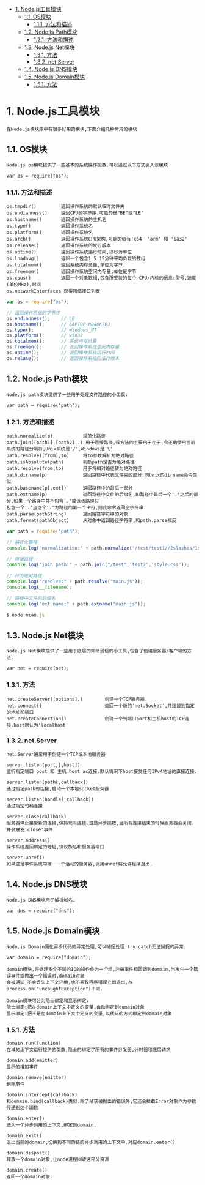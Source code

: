 <!-- TOC -->

- [1. Node.js工具模块](#1-nodejs工具模块)
    - [1.1. OS模块](#11-os模块)
        - [1.1.1. 方法和描述](#111-方法和描述)
    - [1.2. Node.js Path模块](#12-nodejs-path模块)
        - [1.2.1. 方法和描述](#121-方法和描述)
    - [1.3. Node.js Net模块](#13-nodejs-net模块)
        - [1.3.1. 方法](#131-方法)
        - [1.3.2. net.Server](#132-netserver)
    - [1.4. Node.js DNS模块](#14-nodejs-dns模块)
    - [1.5. Node.js Domain模块](#15-nodejs-domain模块)
        - [1.5.1. 方法](#151-方法)

<!-- /TOC -->

# 1. Node.js工具模块

    在Node.js模块库中有很多好用的模块,下面介绍几种常用的模块

## 1.1. OS模块

    Node.js os模块提供了一些基本的系统操作函数.可以通过以下方式引入该模块
    
    var os = require("os");

### 1.1.1. 方法和描述

    os.tmpdir()         返回操作系统的默认临时文件夹
    os.endianness()     返回CPU的字节序,可能的是"BE"或"LE"
    os.hostname()       返回操作系统的主机名
    os.type()           返回操作系统名
    os.platform()       返回操作系统名
    os.arch()           返回操作系统CPU架构,可能的值有'x64' 'arm' 和 'ia32'
    os.release()        返回操作系统的发行版本
    os.uptime()         返回操作系统运行时间,以秒为单位
    os.loadavg()        返回一个包含1 5 15分钟平均负载的数组
    os.totalmem()       返回系统内存总量,单位为字节.
    os.freemem()        返回操作系统空闲内存量,单位是字节
    os.cpus()           返回一个对象数组,包含所安装的每个 CPU/内核的信息:型号,速度(单位MHz),时间
    os.networkInterfaces 获得网络接口列表

```js
var os = require("os");

// 返回操作系统的字节序
os.endianness();    // LE
os.hostname();      // LAPTOP-N040K7RJ
os.type();          // Windows_NT
os.platform();      // win32
os.totalmen();      // 系统内存总量
os.freemen();       // 返回操作系统空闲内存量
os.uptime();        // 返回操作系统运行时间
os.relase();        // 返回操作系统的法行版本
```

## 1.2. Node.js Path模块

    Node.js path模块提供了一些用于处理文件路径的小工具:

    var path = require("path");

### 1.2.1. 方法和描述

    path.normalize(p)           规范化路径
    path.join([path1],[path2]..) 用于连接路径,该方法的主要用于在于,会正确使用当前系统的路径分隔符,Unix系统是'/',Windows是'\'
    path.resolve([from],to)     将to参数解析为绝对路径
    path.isAbsolute(path)       判断path是否为绝对路径
    path.resolve(from,to)       用于将相对路径转为绝对路径
    path.dirname(p)             返回路径中代表文件夹的部分,同Unix的dirname命令类似
    path.basename(p[,ext])      返回路径中的最后一部分
    path.extname(p)             返回路径中文件的后缀名,即路径中最后一个'.'之后的部分.如果一个路径中并不包含'.'或该该路径只
    包含一个'.'且这个'.'为路径的第一个字符,则此命令返回空字符串.
    path.parse(pathString)      返回路径字符串的对象
    path.format(pathObject)     从对象中返回路径字符串,和path.parse相反

```js
var path = require("path");

// 格式化路径
console.log("normalization:" + path.normalize('/test/test1//2slashes/1slash/tab/..'));

// 连接路径
console.log("join path:" + path.join("/test",'test2','style.css'));

// 转为绝对路径
console.log("resolve:" + path.resolve("main.js"));
console.log(__filename);

// 路径中文件的后缀名
console.log("ext name:" + path.extname("main.js"));

$ node mian.js
```

## 1.3. Node.js Net模块

    Node.js Net模块提供了一些用于底层的网络通信的小工具,包含了创建服务器/客户端的方法.

    var net = require(net);

### 1.3.1. 方法

    net.createServer([options],)        创建一个TCP服务器.
    net.connect()                       返回一个新的'net.Socket',并连接到指定的地址和端口
    net.createConnection()              创建一个到端口port和主机host的TCP连接.host默认为'localhost'


### 1.3.2. net.Server

    net.Server通常用于创建一个TCP或本地服务器

    server.listen(port,[,host])
    监听指定端口 post 和 主机 host ac连接.默认情况下host接受任何IPv4地址的直接连接.

    server.listen(path[,callback])
    通过指定path的连接,启动一个本地socket服务器

    server.listen(handle[,callback])
    通过指定句柄连接

    server.close(callback)
    服务器停止接受新的连接,保持现有连接.这是异步函数,当所有连接结束的时候服务器会关闭.并会触发'close'事件

    server.address()
    操作系统返回绑定的地址,协议族名和服务器端口

    server.unref()
    如果这是事件系统中唯一一个活动的服务器,调用unref将允许程序退出.


## 1.4. Node.js DNS模块

    Node.js DNS模块用于解析域名.

    var dns = require("dns");


## 1.5. Node.js Domain模块

    Node.js Domain简化异步代码的异常处理,可以捕捉处理 try catch无法捕捉的异常.

    var domain = require("domain");

    domain模块,将处理多个不同的IO的操作作为一个组,注册事件和回调到domain,当发生一个错误事件或抛出一个错误时,domain对象
    会被通知,不会丢失上下文环境,也不导致程序错误立即退出,与process.on("uncaughtException")不同.

    Domain模块可分为隐士绑定和显示绑定:
    隐士绑定:把在domain上下文中定义的变量,自动绑定到domain对象
    显示绑定:把不是在domain上下文中定义的变量,以代码的方式绑定到domain对象

### 1.5.1. 方法

    domain.run(function)
    在域的上下文运行提供的函数,隐士的绑定了所有的事件分发器,计时器和底层请求

    domain.add(emitter)
    显示的增加事件

    domain.remove(emitter)
    删除事件

    domain.intercept(callback)
    和domain.bind(callback)类似.除了捕获被抛出的错误外,它还会拦截Error对象作为参数传递到这个函数

    domain.enter()
    进入一个异步调用的上下文,绑定到domain.

    domain.exit()
    退出当前的domain,切换到不同的链的异步调用的上下文中.对应domain.enter()

    domain.dispost()
    释放一个domain对象,让node进程回收这部分资源

    domain.create()
    返回一个domain对象.
